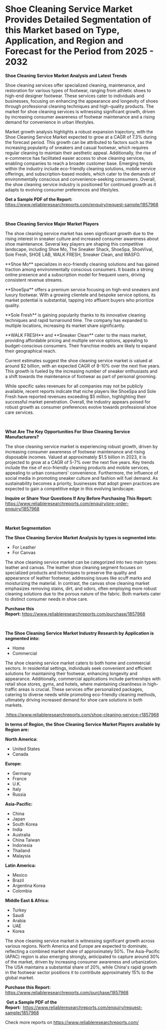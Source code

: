 <p><h1>Shoe Cleaning Service Market Provides Detailed Segmentation of this Market based on Type, Application, and Region and Forecast for the Period from 2025 - 2032</h1></p><p><strong>Shoe Cleaning Service Market Analysis and Latest Trends</strong></p>
<p><p>Shoe cleaning services offer specialized cleaning, maintenance, and restoration for various types of footwear, ranging from athletic shoes to high-end designer footwear. These services cater to individuals and businesses, focusing on enhancing the appearance and longevity of shoes through professional cleaning techniques and high-quality products. The market for shoe cleaning services is witnessing significant growth, driven by increasing consumer awareness of footwear maintenance and a rising demand for convenience in urban lifestyles.</p><p>Market growth analysis highlights a robust expansion trajectory, with the Shoe Cleaning Service Market expected to grow at a CAGR of 7.3% during the forecast period. This growth can be attributed to factors such as the increasing popularity of sneakers and casual footwear, which requires regular cleaning to maintain their aesthetic appeal. Additionally, the rise of e-commerce has facilitated easier access to shoe cleaning services, enabling companies to reach a broader customer base. Emerging trends within the industry include eco-friendly cleaning solutions, mobile service offerings, and subscription-based models, which cater to the demands of environmentally conscious and convenience-seeking consumers. Overall, the shoe cleaning service industry is positioned for continued growth as it adapts to evolving consumer preferences and lifestyles.</p></p>
<p><strong>Get a Sample PDF of the Report:&nbsp;</strong> <a href="https://www.reliableresearchreports.com/enquiry/request-sample/1857968?utm_campaign=2245&utm_medium=2&utm_source=Github&utm_content=ia&utm_term=11032025&utm_id=shoe-cleaning-service">https://www.reliableresearchreports.com/enquiry/request-sample/1857968</a></p>
<p>&nbsp;</p>
<p><strong>Shoe Cleaning Service Major Market Players</strong></p>
<p><p>The shoe cleaning service market has seen significant growth due to the rising interest in sneaker culture and increased consumer awareness about shoe maintenance. Several key players are shaping this competitive landscape, including Shoe Mo, The Sneaker Shack, ShoeSpa, ShoeVival, Sole Fresh, SHOE LAB, WALK FRESH, Sneaker Clean, and WASFO.</p><p>**Shoe Mo** specializes in eco-friendly cleaning solutions and has gained traction among environmentally conscious consumers. It boasts a strong online presence and a subscription model for frequent users, driving consistent revenue streams.</p><p>**ShoeSpa** offers a premium service focusing on high-end sneakers and luxury footwear. With a growing clientele and bespoke service options, its market potential is substantial, tapping into affluent buyers who prioritize quality.</p><p>**Sole Fresh** is gaining popularity thanks to its innovative cleaning techniques and rapid turnaround time. The company has expanded to multiple locations, increasing its market share significantly.</p><p>**WALK FRESH** and **Sneaker Clean** cater to the mass market, providing affordable pricing and multiple service options, appealing to budget-conscious consumers. Their franchise models are likely to expand their geographical reach.</p><p>Current estimates suggest the shoe cleaning service market is valued at around $2 billion, with an expected CAGR of 8-10% over the next five years. This growth is fueled by the increasing number of sneaker enthusiasts and a shift towards the maintenance of footwear as part of personal grooming.</p><p>While specific sales revenues for all companies may not be publicly available, recent reports indicate that niche players like ShoeSpa and Sole Fresh have reported revenues exceeding $5 million, highlighting their successful market penetration. Overall, the industry appears poised for robust growth as consumer preferences evolve towards professional shoe care services.</p></p>
<p>&nbsp;</p>
<p><strong>What Are The Key Opportunities For Shoe Cleaning Service Manufacturers?</strong></p>
<p><p>The shoe cleaning service market is experiencing robust growth, driven by increasing consumer awareness of footwear maintenance and rising disposable incomes. Valued at approximately $1.5 billion in 2023, it is projected to grow at a CAGR of 5-7% over the next five years. Key trends include the rise of eco-friendly cleaning products and mobile services, appealing to urban consumers' convenience. Furthermore, the influence of social media in promoting sneaker culture and fashion will fuel demand. As sustainability becomes a priority, businesses that adopt green practices are expected to gain a competitive edge in this evolving landscape.</p></p>
<p><strong>Inquire or Share Your Questions If Any Before Purchasing This Report:</strong> <a href="https://www.reliableresearchreports.com/enquiry/pre-order-enquiry/1857968?utm_campaign=2245&utm_medium=2&utm_source=Github&utm_content=ia&utm_term=11032025&utm_id=shoe-cleaning-service">https://www.reliableresearchreports.com/enquiry/pre-order-enquiry/1857968</a></p>
<p>&nbsp;</p>
<p><strong>Market Segmentation</strong></p>
<p><strong>The Shoe Cleaning Service Market Analysis by types is segmented into:</strong></p>
<p><ul><li>For Leather</li><li>For Canvas</li></ul></p>
<p><p>The shoe cleaning service market can be categorized into two main types: leather and canvas. The leather shoe cleaning segment focuses on specialized products and techniques to preserve the quality and appearance of leather footwear, addressing issues like scuff marks and moisturizing the material. In contrast, the canvas shoe cleaning market emphasizes removing stains, dirt, and odors, often employing more robust cleaning solutions due to the porous nature of the fabric. Both markets cater to distinct consumer needs in shoe care.</p></p>
<p><strong>Purchase this Report:&nbsp;</strong><a href="https://www.reliableresearchreports.com/purchase/1857968?utm_campaign=2245&utm_medium=2&utm_source=Github&utm_content=ia&utm_term=11032025&utm_id=shoe-cleaning-service">https://www.reliableresearchreports.com/purchase/1857968</a></p>
<p>&nbsp;</p>
<p><strong>The Shoe Cleaning Service Market Industry Research by Application is segmented into:</strong></p>
<p><ul><li>Home</li><li>Commercial</li></ul></p>
<p><p>The shoe cleaning service market caters to both home and commercial sectors. In residential settings, individuals seek convenient and efficient solutions for maintaining their footwear, enhancing longevity and appearance. Additionally, commercial applications include partnerships with retail shoe stores, gyms, and hotels, where maintaining cleanliness in high-traffic areas is crucial. These services offer personalized packages, catering to diverse needs while promoting eco-friendly cleaning methods, ultimately driving increased demand for shoe care solutions in both markets.</p></p>
<p><a href="https://www.reliableresearchreports.com/shoe-cleaning-service-r1857968?utm_campaign=2245&utm_medium=2&utm_source=Github&utm_content=ia&utm_term=11032025&utm_id=shoe-cleaning-service">&nbsp;https://www.reliableresearchreports.com/shoe-cleaning-service-r1857968</a></p>
<p><strong>In terms of Region, the Shoe Cleaning Service Market Players available by Region are:</strong></p>
<p>
    <p> <strong> North America: </strong>
        <ul>
            <li>United States</li>
            <li>Canada</li>
        </ul>
        </p> 
    <p> <strong> Europe: </strong>
        <ul>
            <li>Germany</li>
            <li>France</li>
            <li>U.K.</li>
            <li>Italy</li>
            <li>Russia</li>
        </ul>
        </p> 
    <p> <strong> Asia-Pacific: </strong>
        <ul>
            <li>China</li>
            <li>Japan</li>
            <li>South Korea</li>
            <li>India</li>
            <li>Australia</li>
            <li>China Taiwan</li>
            <li>Indonesia</li>
            <li>Thailand</li>
            <li>Malaysia</li>
        </ul>
        </p> 
    <p> <strong> Latin America: </strong>
        <ul>
            <li>Mexico</li>
            <li>Brazil</li>
            <li>Argentina Korea</li>
            <li>Colombia</li>
        </ul>
        </p> 
    <p> <strong> Middle East & Africa: </strong>
        <ul>
            <li>Turkey</li>
            <li>Saudi</li>
            <li>Arabia</li>
            <li>UAE</li>
            <li>Korea</li>
        </ul>
    </p>
    </p>
<p><p>The shoe cleaning service market is witnessing significant growth across various regions. North America and Europe are expected to dominate, reflecting a combined market share of approximately 50%. The Asia-Pacific (APAC) region is also emerging strongly, anticipated to capture around 30% of the market, driven by increasing consumer awareness and urbanization. The USA maintains a substantial share of 20%, while China's rapid growth in the footwear sector positions it to contribute approximately 15% to the global market.</p></p>
<p><strong>Purchase this Report: </strong><a href="https://www.reliableresearchreports.com/purchase/1857968?utm_campaign=2245&utm_medium=2&utm_source=Github&utm_content=ia&utm_term=11032025&utm_id=shoe-cleaning-service">https://www.reliableresearchreports.com/purchase/1857968</a></p>
<p>&nbsp;<strong>Get a Sample PDF of the Report:&nbsp;&nbsp;</strong><a href="https://www.reliableresearchreports.com/enquiry/request-sample/1857968?utm_campaign=2245&utm_medium=2&utm_source=Github&utm_content=ia&utm_term=11032025&utm_id=shoe-cleaning-service">https://www.reliableresearchreports.com/enquiry/request-sample/1857968</a></p>
<p><strong></strong></p>
<p>Check more reports on <a href="https://www.reliableresearchreports.com/?utm_campaign=2245&utm_medium=2&utm_source=Github&utm_content=ia&utm_term=11032025&utm_id=shoe-cleaning-service">https://www.reliableresearchreports.com/</a></p>